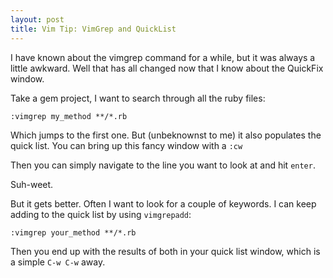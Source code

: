 ```yaml
---
layout: post
title: Vim Tip: VimGrep and QuickList
---
```


I have known about the vimgrep command for a while, but it was always a little awkward. Well that has all changed now that I know about the QuickFix window.

Take a gem project, I want to search through all the ruby files:

    :vimgrep my_method **/*.rb

Which jumps to the first one.  But (unbeknownst to me) it also populates the quick list.  You can bring up this fancy window with a `:cw`

Then you can simply navigate to the line you want to look at and hit `enter`. 

Suh-weet.

But it gets better. Often I want to look for a couple of keywords. I can keep adding to the quick list by using `vimgrepadd`:

    :vimgrep your_method **/*.rb

Then you end up with the results of both in your quick list window, which is a simple `C-w C-w` away.
